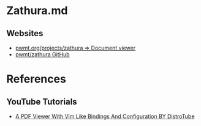 # Zathura.md

## Websites

* [pwmt.org/projects/zathura => Document viewer](https://pwmt.org/projects/zathura/)
* [pwmt/zathura GitHub](https://github.com/pwmt/zathura)

# References

## YouTube Tutorials

* [A PDF Viewer With Vim Like Bindings And Configuration BY DistroTube](https://www.youtube.com/watch?v=y7C654DPAvs)
